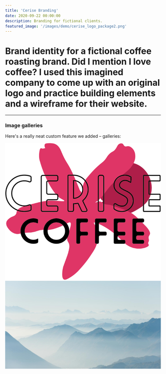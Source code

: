 ```yaml
---
title: 'Cerise Branding'
date: 2020-09-22 00:00:00
description: Branding for fictional clients.
featured_image: '/images/demo/cerise_logo_package2.png'
---
```



# Brand identity for a fictional coffee roasting brand. Did I mention I love coffee? I used this imagined company to come up with an original logo and practice building elements and a wireframe for their website.

---

### Image galleries

Here's a really neat custom feature we added – galleries:

<div class="gallery" data-columns="3">
	<img src="/images/cerise_logo-cherry.png">
	<img src="/images/demo/demo-landscape-2.jpg">
</div>
